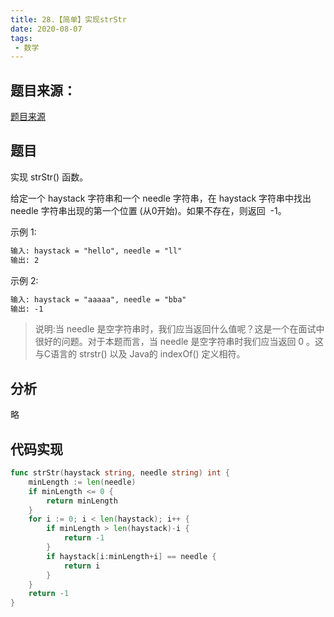 ```yaml
---
title: 28.【简单】实现strStr
date: 2020-08-07
tags:
 - 数学
---
```


## 题目来源：
[题目来源]([链接网址](https://leetcode-cn.com/problems/same-tree/) "07.整数反转")

## 题目
实现 strStr() 函数。

给定一个 haystack 字符串和一个 needle 字符串，在 haystack 字符串中找出 needle 字符串出现的第一个位置 (从0开始)。如果不存在，则返回  -1。

示例 1:
```md
输入: haystack = "hello", needle = "ll"
输出: 2
```

示例 2:
```md
输入: haystack = "aaaaa", needle = "bba"
输出: -1
```

>说明:当 needle 是空字符串时，我们应当返回什么值呢？这是一个在面试中很好的问题。对于本题而言，当 needle 是空字符串时我们应当返回 0 。这与C语言的 strstr() 以及 Java的 indexOf() 定义相符。

## 分析
略

## 代码实现
```Go
func strStr(haystack string, needle string) int {
	minLength := len(needle)
	if minLength <= 0 {
		return minLength
	}
	for i := 0; i < len(haystack); i++ {
		if minLength > len(haystack)-i {
			return -1
		}
		if haystack[i:minLength+i] == needle {
			return i
		}
	}
	return -1
}
```